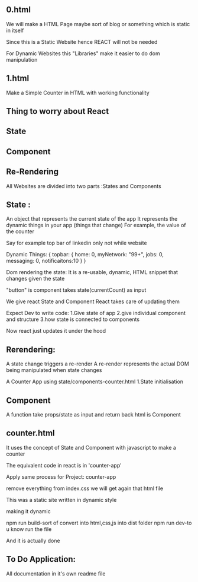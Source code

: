 ## 0.html
We will make a HTML Page maybe sort of blog or something which is static in itself 

Since this is a Static Website hence REACT will not be needed

For Dynamic Websites this "Libraries" make it easier to do dom manipulation

## 1.html
Make a Simple Counter in HTML with working functionality

## Thing to worry about React
## State
## Component
## Re-Rendering

All Websites are divided into two parts :States and Components

## State :
An object that represents the current state of the app
It represents the dynamic things in your app (things that change)
For example, the value of the counter

Say for example top bar of linkedin only not while website

Dynamic Things:
{
  topbar: {
    home: 0, 
    myNetwork: "99+", 
    jobs: 0, 
    messaging: 0, 
    notificaitons:10
    }
  }

Dom rendering the state:
It is a re-usable, dynamic, HTML snippet that changes given the state

"button" is component
takes state(currentCount) as input

We give react State and Component
React takes care of updating them

Expect Dev to write code:
1.Give state of app
2.give individual component and structure
3.how state is connected to components

Now react just updates it under the hood

## Rerendering:
A state change triggers a re-render
A re-render represents the actual DOM being manipulated when state changes

A Counter App using state/components-counter.html
1.State initialisation

## Component
A function take props/state as input and return back html is Component

## counter.html
It uses the concept of State and Component with javascript to make a counter 

The equivalent code in react is in 'counter-app'

Apply same process for Project: counter-app

remove everything from index.css we will get again that html file

This was a static site written in dynamic style

making it dynamic

npm run build-sort of convert into html,css,js into dist folder
npm run dev-to u know run the file

And it is actually done

## To Do Application:
All documentation in it's own readme file